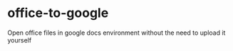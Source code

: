 # office-to-google
Open office files in google docs environment without the need to upload it yourself
